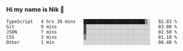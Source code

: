 ### Hi my name is Nik 👋

<!--
**NikDoe/NikDoe** is a ✨ _special_ ✨ repository because its `README.md` (this file) appears on your GitHub profile.

Here are some ideas to get you started:

- 🔭 I’m currently working on ...
- 🌱 I’m currently learning ...
- 👯 I’m looking to collaborate on ...
- 🤔 I’m looking for help with ...
- 💬 Ask me about ...
- 📫 How to reach me: ...
- 😄 Pronouns: ...
- ⚡ Fun fact: ...
-->

<!--START_SECTION:waka-->

```text
TypeScript   4 hrs 39 mins   ███████████████████████▒░   92.83 %
Git          9 mins          ▓░░░░░░░░░░░░░░░░░░░░░░░░   03.00 %
JSON         7 mins          ▓░░░░░░░░░░░░░░░░░░░░░░░░   02.50 %
CSS          3 mins          ▒░░░░░░░░░░░░░░░░░░░░░░░░   01.18 %
Other        1 min           ░░░░░░░░░░░░░░░░░░░░░░░░░   00.48 %
```

<!--END_SECTION:waka-->
